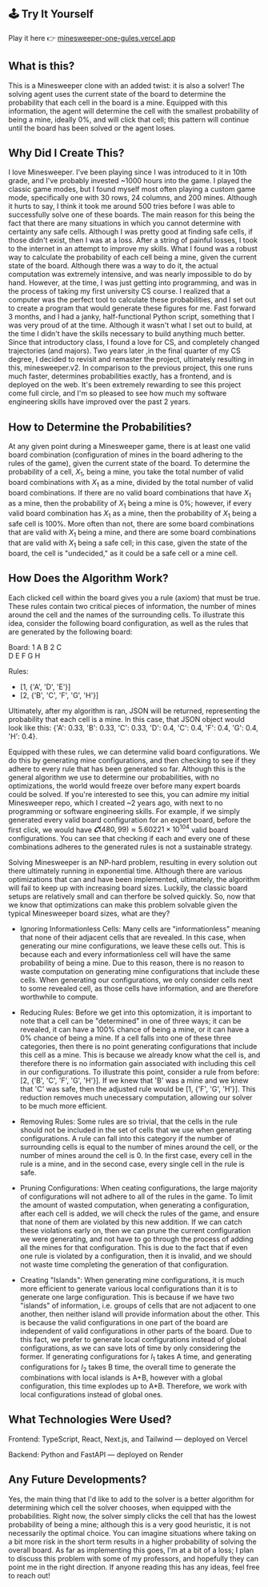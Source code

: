 ## 🕹️ Try It Yourself
Play it here 👉 [minesweeper-one-gules.vercel.app](https://minesweeper-one-gules.vercel.app/)

## What is this? 

This is a Minesweeper clone with an added twist: it is also a solver! The solving agent uses the current state of the board to determine the probability that each cell in the board is a mine. Equipped with this information, the agent will determine the cell with the smallest probability of being a mine, ideally 0%, and will click that cell; this pattern will continue until the board has been solved or the agent loses. 

## Why Did I Create This? 

I love Minesweeper. I've been playing since I was introduced to it in 10th grade, and I've probably invested ~1000 hours into the game. I played the classic game modes, but I found myself most often playing a custom game mode, specifically one with 30 rows, 24 columns, and 200 mines. Although it hurts to say, I think it took me around 500 tries before I was able to successfully solve one of these boards. The main reason for this being the fact that there are many situations in which you cannot determine with certainty any safe cells. Although I was pretty good at finding safe cells, if those didn't exist, then I was at a loss. After a string of painful losses, I took to the internet in an attempt to improve my skills. What I found was a robust way to calculate the probability of each cell being a mine, given the current state of the board. Although there was a way to do it, the actual computation was extremely intensive, and was nearly impossible to do by hand. However, at the time, I was just getting into programming, and was in the process of taking my first university CS course. I realized that a computer was the perfect tool to calculate these probabilities, and I set out to create a program that would generate these figures for me. Fast forward 3 months, and I had a janky, half-functional Python script, something that I was very proud of at the time. Although it wasn't what I set out to build, at the time I didn't have the skills necessary to build anything much better. Since that introductory class, I found a love for CS, and completely changed trajectories (and majors). Two years later ,in the final quarter of my CS degree, I decided to revisit and remaster the project, ultimately resulting in this, minesweeper.v2. In comparison to the previous project, this one runs much faster, determines probabilities exactly, has a frontend, and is deployed on the web. It's been extremely rewarding to see this project come full circle, and I'm so pleased to see how much my software engineering skills have improved over the past 2 years. 

## How to Determine the Probabilities?

At any given point during a Minesweeper game, there is at least one valid board combination (configuration of mines in the board adhering to the rules of the game), given the current state of the board. To determine the probability of a cell, $X_1$, being a mine, you take the total number of valid board combinations with $X_1$ as a mine, divided by the total number of valid board combinations. If there are no valid board combinations that have $X_1$ as a mine, then the probability of $X_1$ being a mine is 0%; however, if every valid board combination has $X_1$ as a mine, then the probability of $X_1$ being a safe cell is 100%. More often than not, there are some board combinations that are valid with $X_1$ being a mine, and there are some board combinations that are valid with $X_1$ being a safe cell; in this case, given the state of the board, the cell is "undecided," as it could be a safe cell or a mine cell. 

## How Does the Algorithm Work? 

Each clicked cell within the board gives you a rule (axiom) that must be true. These rules contain two critical pieces of information, the number of mines around the cell and the names of the surrounding cells. To illustrate this idea, consider the following board configuration, as well as the rules that are generated by the following board: 

Board:
1 A B 2 C  
D E F G H  

Rules:  
- [1, {'A', 'D', 'E'}]  
- [2, {'B', 'C', 'F', 'G', 'H'}]

Ultimately, after my algorithm is ran, JSON will be returned, representing the probability that each cell is a mine. In this case, that JSON object would look like this: {'A': 0.33, 'B': 0.33, 'C': 0.33, 'D': 0.4, 'C': 0.4, 'F': 0.4, 'G': 0.4, 'H': 0.4}. 

Equipped with these rules, we can determine valid board configurations. We do this by generating mine configurations, and then checking to see if they adhere to every rule that has been generated so far. Although this is the general algorithm we use to determine our probabilities, with no optimizations, the world would freeze over before many expert boards could be solved. If you're interested to see this, you can admire my initial Minesweeper repo, which I created ~2 years ago, with next to no programming or software engineering skills. For example, if we simply generated every valid board configuration for an expert board, before the first click, we would have $𝑪(480, 99) \approx 5.60221 \times 10^{104}$ valid board configurations. You can see that checking if each and every one of these combinations adheres to the generated rules is not a sustainable strategy. 

Solving Minesweeper is an NP-hard problem, resulting in every solution out there ultimately running in exponential time. Although there are various optimizations that can and have been implemented, ultimately, the algorithm will fail to keep up with increasing board sizes. Luckily, the classic board setups are relatively small and can therfore be solved quickly. So, now that we know that optimizations can make this problem solvable given the typical Minesweeper board sizes, what are they? 

- Ignoring Informationless Cells: Many cells are "informationless" meaning that none of their adjacent cells that are revealed. In this case, when generating our mine configurations, we leave these cells out. This is because each and every informationless cell will have the same probability of being a mine. Due to this reason, there is no reason to waste computation on generating mine configurations that include these cells. When generating our configurations, we only consider cells next to some revealed cell, as those cells have information, and are therefore worthwhile to compute.
  
- Reducing Rules: Before we get into this optomization, it is important to note that a cell can be "determined" in one of three ways; it can be revealed, it can have a 100% chance of being a mine, or it can have a 0% chance of being a mine. If a cell falls into one of these three categories, then there is no point generating configurations that include this cell as a mine. This is because we already know what the cell is, and therefore there is no information gain associated with including this cell in our configurations. To illustrate this point, consider a rule from before: [2, {'B', 'C', 'F', 'G', 'H'}]. If we knew that 'B' was a mine and we knew that 'C' was safe, then the adjusted rule would be [1, {'F', 'G', 'H'}]. This reduction removes much unecessary computation, allowing our solver to be much more efficient. 

  
- Removing Rules: Some rules are so trivial, that the cells in the rule should not be included in the set of cells that we use when generating configurations. A rule can fall into this category if the number of surrounding cells is equal to the number of mines around the cell, or the number of mines around the cell is 0. In the first case, every cell in the rule is a mine, and in the second case, every single cell in the rule is safe.
  
- Pruning Configurations: When ceating configurations, the large majority of configurations will not adhere to all of the rules in the game. To limit the amount of wasted computation, when generating a configuration, after each cell is added, we will check the rules of the game, and ensure that none of them are violated by this new addition. If we can catch these violations early on, then we can prune the current configuration we were generating, and not have to go through the process of adding all the mines for that configuration. This is due to the fact that if even one rule is violated by a configuration, then it is invalid, and we should not waste time completing the generation of that configuration.
  
- Creating "Islands": When generating mine configurations, it is much more efficient to generate various local configurations than it is to generate one large configuration. This is because if we have two "islands" of information, i.e. groups of cells that are not adjacent to one another, then neither island will provide information about the other. This is because the valid configurations in one part of the board are independent of valid configurations in other parts of the board. Due to this fact, we prefer to generate local configurations instead of global configurations, as we can save lots of time by only considering the former. If generating configurations for $I_1$ takes A time, and generating configurations for $I_2$ takes B time, the overall time to generate the combinations with local islands is A+B, however with a global configuration, this time explodes up to A*B. Therefore, we work with local configurations instead of global ones. 

## What Technologies Were Used? 
Frontend: TypeScript, React, Next.js, and Tailwind — deployed on Vercel

Backend: Python and FastAPI — deployed on Render

## Any Future Developments? 

Yes, the main thing that I'd like to add to the solver is a better algorithm for determining which cell the solver chooses, when equipped with the probabilities. Right now, the solver simply clicks the cell that has the lowest probability of being a mine; although this is a very good heuristic, it is not necessarily the optimal choice. You can imagine situations where taking on a bit more risk in the short term results in a higher probability of solving the overall board. As far as implementing this goes, I'm at a bit of a loss; I plan to discuss this problem with some of my professors, and hopefully they can point me in the right direction. If anyone reading this has any ideas, feel free to reach out! 
